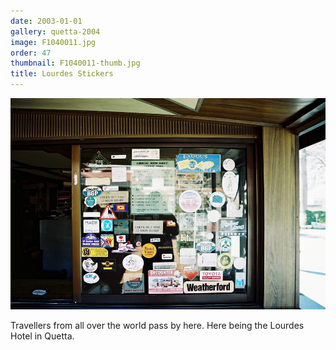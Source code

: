 ```yaml
---
date: 2003-01-01
gallery: quetta-2004
image: F1040011.jpg
order: 47
thumbnail: F1040011-thumb.jpg
title: Lourdes Stickers
---
```


![Lourdes Stickers](./F1040011.jpg)

Travellers from all over the world pass by here. Here being the Lourdes Hotel in Quetta.